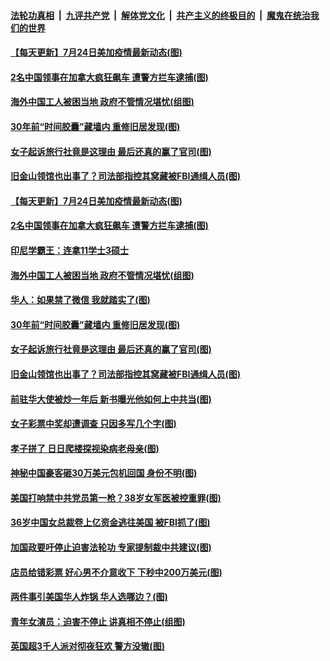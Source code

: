 ####  [法轮功真相](../../../../basic/blob/master/README.md?t=07242031) &nbsp;|&nbsp; [九评共产党](../../../../9ping.md/blob/master/README.md?t=07242031) &nbsp;|&nbsp; [解体党文化](../../../../jtdwh.md/blob/master/README.md?t=07242031)  &nbsp;|&nbsp; [共产主义的终极目的](../../../../gczydzjmd.md/blob/master/README.md?t=07242031) &nbsp;|&nbsp; [魔鬼在统治我们的世界](../../../../mgztzwmdsj.md/blob/master/README.md?t=07242031) 

#### [【每天更新】7月24日美加疫情最新动态(图)](../pages/p3/938379.md?t=07242031) 

#### [2名中国领事在加拿大疯狂飙车 遭警方拦车逮捕(图)](../pages/p3/940673.md?t=07242031) 

#### [海外中国工人被困当地 政府不管情况堪忧(组图)](../pages/p3/940663.md?t=07242031) 

#### [30年前“时间胶囊”藏墙内 重修旧居发现(图)](../pages/p3/940642.md?t=07242031) 

#### [女子起诉旅行社竟是这理由 最后还真的赢了官司(图)](../pages/p3/940635.md?t=07242031) 

#### [旧金山领馆也出事了？司法部指控其窝藏被FBI通缉人员(图)](../pages/p3/940573.md?t=07242031) 

#### [【每天更新】7月24日美加疫情最新动态(图)](../pages/p3/938379.md?t=07242031) 

#### [2名中国领事在加拿大疯狂飙车 遭警方拦车逮捕(图)](../pages/p3/940673.md?t=07242031) 

#### [印尼学霸王：连拿11学士3硕士](../pages/p3/940668.md?t=07242031) 

#### [海外中国工人被困当地 政府不管情况堪忧(组图)](../pages/p3/940663.md?t=07242031) 

#### [华人：如果禁了微信 我就踏实了(图)](../pages/p3/940641.md?t=07242031) 

#### [30年前“时间胶囊”藏墙内 重修旧居发现(图)](../pages/p3/940642.md?t=07242031) 

#### [女子起诉旅行社竟是这理由 最后还真的赢了官司(图)](../pages/p3/940635.md?t=07242031) 

#### [旧金山领馆也出事了？司法部指控其窝藏被FBI通缉人员(图)](../pages/p3/940573.md?t=07242031) 

#### [前驻华大使被炒一年后 新书曝光他如何上中共当(图)](../pages/p3/940571.md?t=07242031) 

#### [女子彩票中奖却遭调查 只因多写几个字(图)](../pages/p3/940570.md?t=07242031) 

#### [孝子拼了 日日爬楼探视染病老母亲(图)](../pages/p3/940498.md?t=07242031) 


#### [神秘中国豪客砸30万美元包机回国 身份不明(图)](../pages/p3/940519.md?t=07242031) 

#### [美国打响禁中共党员第一枪？38岁女军医被控重罪(图)](../pages/p3/940476.md?t=07242031) 

#### [36岁中国女总裁卷上亿资金逃往美国 被FBI抓了(图)](../pages/p3/940449.md?t=07242031) 

#### [加国政要吁停止迫害法轮功 专家提制裁中共建议(图)](../pages/p3/940442.md?t=07242031) 

#### [店员给错彩票 好心男不介意收下 下秒中200万美元(图)](../pages/p3/940438.md?t=07242031) 

#### [两件事引美国华人炸锅 华人选哪边？(图)](../pages/p3/940432.md?t=07242031) 

#### [青年女演员：迫害不停止 讲真相不停止(组图)](../pages/p3/940362.md?t=07242031) 

#### [英国超3千人派对彻夜狂欢 警方没辙(图)](../pages/p3/940393.md?t=07242031) 

